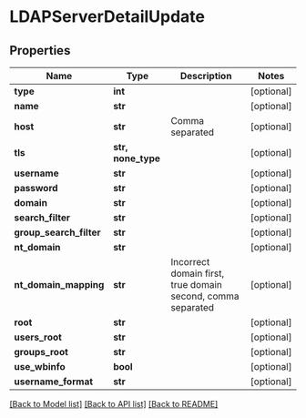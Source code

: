 # LDAPServerDetailUpdate


## Properties

Name | Type | Description | Notes
------------ | ------------- | ------------- | -------------
**type** | **int** |  | [optional] 
**name** | **str** |  | [optional] 
**host** | **str** | Comma separated | [optional] 
**tls** | **str, none_type** |  | [optional] 
**username** | **str** |  | [optional] 
**password** | **str** |  | [optional] 
**domain** | **str** |  | [optional] 
**search_filter** | **str** |  | [optional] 
**group_search_filter** | **str** |  | [optional] 
**nt_domain** | **str** |  | [optional] 
**nt_domain_mapping** | **str** | Incorrect domain first, true domain second, comma separated | [optional] 
**root** | **str** |  | [optional] 
**users_root** | **str** |  | [optional] 
**groups_root** | **str** |  | [optional] 
**use_wbinfo** | **bool** |  | [optional] 
**username_format** | **str** |  | [optional] 

[[Back to Model list]](../#documentation-for-models) [[Back to API list]](../#documentation-for-api-endpoints) [[Back to README]](../)


